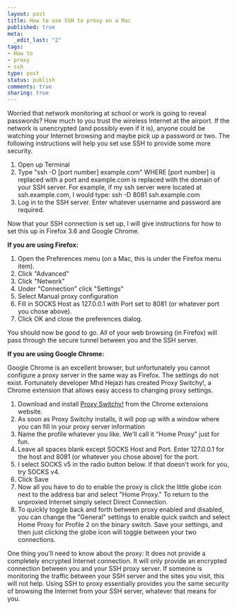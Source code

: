 ```yaml
--- 
layout: post
title: How to use SSH to proxy on a Mac
published: true
meta: 
  _edit_last: "2"
tags: 
- How to
- proxy
- ssh
type: post
status: publish
comments: true
sharing: true
---
```

<p>Worried that network monitoring at school or work is going to reveal passwords? How much to you trust the wireless Internet at the airport. If the network is unencrypted (and possibly even if it is), anyone could be watching your Internet browsing and maybe pick up a password or two. The following instructions will help you set use SSH to provide some more security.</p>
<ol>
	<li>Open up Terminal</li>
	<li>Type "ssh -D [port number] example.com" WHERE [port number] is replaced with a port and example.com is replaced with the domain of your SSH server. For example, if my ssh server were located at ssh.example.com, I would type: ssh -D 8081 ssh.example.com</li>
	<li>Log in to the SSH server. Enter whatever username and password are required.</li>
</ol>
<p>Now that your SSH connection is set up, I will give instructions for how to set this up in Firefox 3.6 and Google Chrome.</p>

<p><strong>If you are using Firefox:</strong></p>
<ol>
	<li>Open the Preferences menu (on a Mac, this is under the Firefox menu item).</li>
	<li>Click "Advanced"</li>
	<li>Click "Network"</li>
	<li>Under "Connection" click "Settings"</li>
	<li>Select Manual proxy configuration</li>
	<li>Fill in SOCKS Host as 127.0.0.1 with Port set to 8081 (or whatever port you chose above).</li>
	<li>Click OK and close the preferences dialog.</li>
</ol>
<p>You should now be good to go. All of your web browsing (in Firefox) will pass through the secure tunnel between you and the SSH server.</p>

<p><strong>If you are using Google Chrome:</strong></p>

<p>Google Chrome is an excellent browser, but unfortunately you cannot configure a proxy server in the same way as Firefox. The settings do not exist. Fortunately developer Mhd Hejazi has created Proxy Switchy!, a Chrome extension that allows easy access to changing proxy settings.</p>
<ol>
	<li>Download and install <a href="https://chrome.google.com/extensions/detail/caehdcpeofiiigpdhbabniblemipncjj">Proxy Switchy!</a> from the Chrome extensions website.</li>
	<li>As soon as Proxy Switchy installs, it will pop up with a window where you can fill in your proxy server information</li>
	<li>Name the profile whatever you like. We'll call it "Home Proxy" just for fun.</li>
	<li>Leave all spaces blank except SOCKS Host and Port. Enter 127.0.0.1 for the host and 8081 (or whatever you chose above) for the port.</li>
	<li>I select SOCKS v5 in the radio button below. If that doesn't work for you, try SOCKS v4.</li>
	<li>Click Save</li>
	<li>Now all you have to do to enable the proxy is click the little globe icon next to the address bar and select "Home Proxy." To return to the unproxied Internet simply select Direct Connection.</li>
	<li>To quickly toggle back and forth between proxy enabled and disabled, you can change the "General" settings to enable quick switch and select Home Proxy for Profile 2 on the binary switch. Save your settings, and then just clicking the globe icon will toggle between your two connections.</li>
</ol>
<p>One thing you'll need to know about the proxy: It does not provide a completely encrypted Internet connection. It will only provide an encrypted connection between you and your SSH proxy server. If someone is monitoring the traffic between your SSH server and the sites you visit, this will not help. Using SSH to proxy essentially provides you the same security of browsing the Internet from your SSH server, whatever that means for you.</p>
